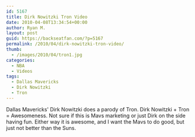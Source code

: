 ```yaml
---
id: 5167
title: Dirk Nowitzki Tron Video
date: 2010-04-08T13:34:54+00:00
author: Ryan M.
layout: post
guid: https://backseatfan.com/?p=5167
permalink: /2010/04/dirk-nowitzki-tron-video/
thumb:
  - /images/2010/04/tron1.jpg
categories:
  - NBA
  - Videos
tags:
  - Dallas Mavericks
  - Dirk Nowitzki
  - Tron
---
```


<div class="entry">
  <p>
  </p>

  <p>
    Dallas Mavericks' Dirk Nowitzki does a parody of Tron. Dirk Nowitzki + Tron = Awesomeness. Not sure if this is Mavs marketing or just Dirk on the side having fun. Either way it is awesome, and I want the Mavs to do good, but just not better than the Suns.
  </p>
</div>
